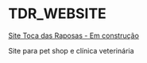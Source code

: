 # TDR_WEBSITE
<a href="https://tocadasraposasvet.com.br/">Site Toca das Raposas - Em construção</a>

Site para pet shop e clínica veterinária

